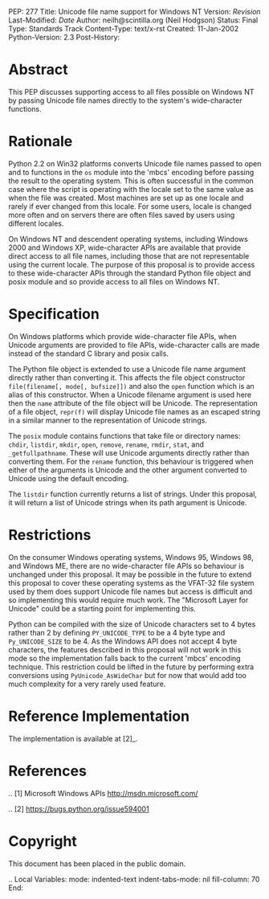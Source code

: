 PEP: 277 Title: Unicode file name support for Windows NT Version:
$Revision$ Last-Modified: $Date$ Author: neilh\@scintilla.org (Neil
Hodgson) Status: Final Type: Standards Track Content-Type: text/x-rst
Created: 11-Jan-2002 Python-Version: 2.3 Post-History:

Abstract
========

This PEP discusses supporting access to all files possible on Windows NT
by passing Unicode file names directly to the system's wide-character
functions.

Rationale
=========

Python 2.2 on Win32 platforms converts Unicode file names passed to open
and to functions in the `os` module into the 'mbcs' encoding before
passing the result to the operating system. This is often successful in
the common case where the script is operating with the locale set to the
same value as when the file was created. Most machines are set up as one
locale and rarely if ever changed from this locale. For some users,
locale is changed more often and on servers there are often files saved
by users using different locales.

On Windows NT and descendent operating systems, including Windows 2000
and Windows XP, wide-character APIs are available that provide direct
access to all file names, including those that are not representable
using the current locale. The purpose of this proposal is to provide
access to these wide-character APIs through the standard Python file
object and posix module and so provide access to all files on Windows
NT.

Specification
=============

On Windows platforms which provide wide-character file APIs, when
Unicode arguments are provided to file APIs, wide-character calls are
made instead of the standard C library and posix calls.

The Python file object is extended to use a Unicode file name argument
directly rather than converting it. This affects the file object
constructor `file(filename[, mode[, bufsize]])` and also the `open`
function which is an alias of this constructor. When a Unicode filename
argument is used here then the `name` attribute of the file object will
be Unicode. The representation of a file object, `repr(f)` will display
Unicode file names as an escaped string in a similar manner to the
representation of Unicode strings.

The `posix` module contains functions that take file or directory names:
`chdir`, `listdir`, `mkdir`, `open`, `remove`, `rename`, `rmdir`,
`stat`, and `_getfullpathname`. These will use Unicode arguments
directly rather than converting them. For the `rename` function, this
behaviour is triggered when either of the arguments is Unicode and the
other argument converted to Unicode using the default encoding.

The `listdir` function currently returns a list of strings. Under this
proposal, it will return a list of Unicode strings when its path
argument is Unicode.

Restrictions
============

On the consumer Windows operating systems, Windows 95, Windows 98, and
Windows ME, there are no wide-character file APIs so behaviour is
unchanged under this proposal. It may be possible in the future to
extend this proposal to cover these operating systems as the VFAT-32
file system used by them does support Unicode file names but access is
difficult and so implementing this would require much work. The
"Microsoft Layer for Unicode" could be a starting point for implementing
this.

Python can be compiled with the size of Unicode characters set to 4
bytes rather than 2 by defining `PY_UNICODE_TYPE` to be a 4 byte type
and `Py_UNICODE_SIZE` to be 4. As the Windows API does not accept 4 byte
characters, the features described in this proposal will not work in
this mode so the implementation falls back to the current 'mbcs'
encoding technique. This restriction could be lifted in the future by
performing extra conversions using `PyUnicode_AsWideChar` but for now
that would add too much complexity for a very rarely used feature.

Reference Implementation
========================

The implementation is available at \[2\]\_.

References
==========

.. \[1\] Microsoft Windows APIs http://msdn.microsoft.com/

.. \[2\] https://bugs.python.org/issue594001

Copyright
=========

This document has been placed in the public domain.

.. Local Variables: mode: indented-text indent-tabs-mode: nil
fill-column: 70 End:
